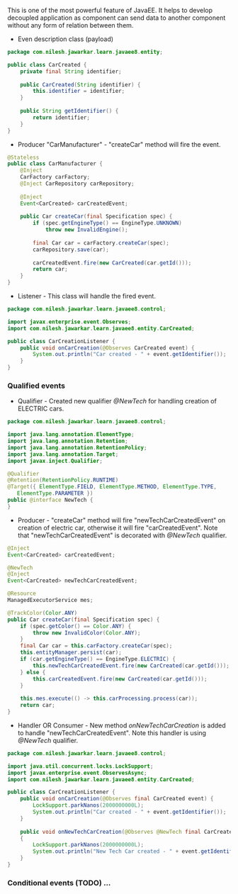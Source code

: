 This is one of the most powerful feature of JavaEE.  It helps to develop decoupled application as component can send data to another component without any form of relation between them.

- Even description class (payload)
``` java
package com.nilesh.jawarkar.learn.javaee8.entity;

public class CarCreated {
	private final String identifier;
	
	public CarCreated(String identifier) {
		this.identifier = identifier;
	}
	
	public String getIdentifier() {
		return identifier;
	}
}
```

- Producer "CarManufacturer" - "createCar" method will fire the event.
``` java
@Stateless
public class CarManufacturer {
	@Inject
	CarFactory carFactory;
	@Inject CarRepository carRepository;
	
	@Inject
	Event<CarCreated> carCreatedEvent;
	
	public Car createCar(final Specification spec) {
		if (spec.getEngineType() == EngineType.UNKNOWN)
			throw new InvalidEngine();
		
		final Car car = carFactory.createCar(spec);
		carRepository.save(car);
		
		carCreatedEvent.fire(new CarCreated(car.getId()));
		return car;
	}
}
```

- Listener - This class will handle the fired event.
``` java
package com.nilesh.jawarkar.learn.javaee8.control;

import javax.enterprise.event.Observes;
import com.nilesh.jawarkar.learn.javaee8.entity.CarCreated;

public class CarCreationListener {
	public void onCarCreation(@Observes CarCreated event) {
		System.out.println("Car created - " + event.getIdentifier());
	}
}

```


### Qualified events

- Qualifier - Created new qualifier _@NewTech_ for handling creation of ELECTRIC cars.
``` java
package com.nilesh.jawarkar.learn.javaee8.control;

import java.lang.annotation.ElementType;
import java.lang.annotation.Retention;
import java.lang.annotation.RetentionPolicy;
import java.lang.annotation.Target;
import javax.inject.Qualifier;

@Qualifier
@Retention(RetentionPolicy.RUNTIME)
@Target({ ElementType.FIELD, ElementType.METHOD, ElementType.TYPE, 
   ElementType.PARAMETER })
public @interface NewTech {
}
```

- Producer - "createCar" method will fire "newTechCarCreatedEvent" on creation of electric car, otherwise it will fire "carCreatedEvent". Note that  "newTechCarCreatedEvent" is decorated with _@NewTech_ qualifier.
``` java
@Inject
Event<CarCreated> carCreatedEvent;

@NewTech
@Inject
Event<CarCreated> newTechCarCreatedEvent;

@Resource
ManagedExecutorService mes;

@TrackColor(Color.ANY)
public Car createCar(final Specification spec) {
	if (spec.getColor() == Color.ANY) {
		throw new InvalidColor(Color.ANY);
	}
	final Car car = this.carFactory.createCar(spec);
	this.entityManager.persist(car);
	if (car.getEngineType() == EngineType.ELECTRIC) {
		this.newTechCarCreatedEvent.fire(new CarCreated(car.getId()));
	} else {
		this.carCreatedEvent.fire(new CarCreated(car.getId()));
	}
	
	this.mes.execute(() -> this.carProcessing.process(car));
	return car;
}
```

- Handler OR Consumer - New method _onNewTechCarCreation_ is added to handle "newTechCarCreatedEvent". Note this handler is using _@NewTech_ qualifier.
``` java
package com.nilesh.jawarkar.learn.javaee8.control;

import java.util.concurrent.locks.LockSupport;
import javax.enterprise.event.ObservesAsync;
import com.nilesh.jawarkar.learn.javaee8.entity.CarCreated;

public class CarCreationListener {
	public void onCarCreation(@Observes final CarCreated event) {
		LockSupport.parkNanos(2000000000L);
		System.out.println("Car created - " + event.getIdentifier());
	}
	
	public void onNewTechCarCreation(@Observes @NewTech final CarCreated event) 
	{
		LockSupport.parkNanos(2000000000L);
		System.out.println("New Tech Car created - " + event.getIdentifier());
	}
}

```

### Conditional events (TODO) ...
